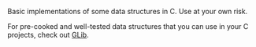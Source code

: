 Basic implementations of some data structures in C. Use at your own risk.

For pre-cooked and well-tested data structures that you can use in your C projects, check out [GLib](https://gitlab.gnome.org/GNOME/glib).